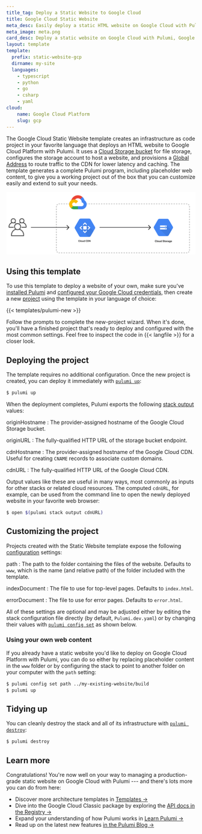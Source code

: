 ```yaml
---
title_tag: Deploy a Static Website to Google Cloud
title: Google Cloud Static Website
meta_desc: Easily deploy a static HTML website on Google Cloud with Pulumi, Google Cloud Storage, and Google Cloud CDN using this template.
meta_image: meta.png
card_desc: Deploy a static website on Google Cloud with Pulumi, Google Cloud Storage, and Google Cloud CDN.
layout: template
template:
  prefix: static-website-gcp
  dirname: my-site
  languages:
    - typescript
    - python
    - go
    - csharp
    - yaml
cloud:
    name: Google Cloud Platform
    slug: gcp
---
```


The Google Cloud Static Website template creates an infrastructure as code project in your favorite language that deploys an HTML website to Google Cloud Platform with Pulumi. It uses a [Cloud Storage bucket](/registry/packages/gcp/api-docs/storage/bucket/) for file storage, configures the storage account to host a website, and provisions a [Global Address](/registry/packages/gcp/api-docs/compute/globaladdress/) to route traffic to the CDN for lower latency and caching. The template generates a complete Pulumi program, including placeholder web content, to give you a working project out of the box that you can customize easily and extend to suit your needs.

![An architecture diagram of the Pulumi Google Cloud Static Website template](./architecture.png)

## Using this template

To use this template to deploy a website of your own, make sure you've [installed Pulumi](/docs/install/) and [configured your Google Cloud credentials](/registry/packages/gcp/installation-configuration#credentials), then create a new [project](/docs/concepts/project/) using the template in your language of choice:

{{< templates/pulumi-new >}}

Follow the prompts to complete the new-project wizard. When it's done, you'll have a finished project that's ready to deploy and configured with the most common settings. Feel free to inspect the code in {{< langfile >}} for a closer look.

## Deploying the project

The template requires no additional configuration. Once the new project is created, you can deploy it immediately with [`pulumi up`](/docs/reference/cli/pulumi_up):

```bash
$ pulumi up
```

When the deployment completes, Pulumi exports the following [stack output](/docs/concepts/stack#outputs) values:

originHostname
: The provider-assigned hostname of the Google Cloud Storage bucket.

originURL
: The fully-qualified HTTP URL of the storage bucket endpoint.

cdnHostname
: The provider-assigned hostname of the Google Cloud CDN. Useful for creating `CNAME` records to associate custom domains.

cdnURL
: The fully-qualified HTTP URL of the Google Cloud CDN.

Output values like these are useful in many ways, most commonly as inputs for other stacks or related cloud resources. The computed `cdnURL`, for example, can be used from the command line to open the newly deployed website in your favorite web browser:

```bash
$ open $(pulumi stack output cdnURL)
```

## Customizing the project

Projects created with the Static Website template expose the following [configuration](/docs/concepts/config/) settings:

path
: The path to the folder containing the files of the website. Defaults to `www`, which is the name (and relative path) of the folder included with the template.

indexDocument
: The file to use for top-level pages. Defaults to `index.html`.

errorDocument
: The file to use for error pages. Defaults to `error.html`.

All of these settings are optional and may be adjusted either by editing the stack configuration file directly (by default, `Pulumi.dev.yaml`) or by changing their values with [`pulumi config set`](/docs/reference/cli/pulumi_config_set) as shown below.

### Using your own web content

If you already have a static website you'd like to deploy on Google Cloud Platform with Pulumi, you can do so either by replacing placeholder content in the `www` folder or by configuring the stack to point to another folder on your computer with the `path` setting:

```bash
$ pulumi config set path ../my-existing-website/build
$ pulumi up
```

## Tidying up

You can cleanly destroy the stack and all of its infrastructure with [`pulumi destroy`](/docs/reference/cli/pulumi_destroy):

```bash
$ pulumi destroy
```

## Learn more

Congratulations! You're now well on your way to managing a production-grade static website on Google Cloud with Pulumi --- and there's lots more you can do from here:

* Discover more architecture templates in [Templates &rarr;](/templates)
* Dive into the Google Cloud Classic package by exploring the [API docs in the Registry &rarr;](/registry/packages/gcp)
* Expand your understanding of how Pulumi works in [Learn Pulumi &rarr;](/learn)
* Read up on the latest new features [in the Pulumi Blog &rarr;](/blog)
